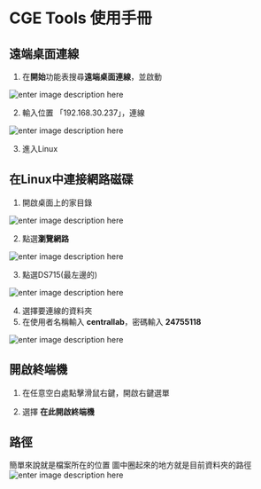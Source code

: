 # CGE Tools 使用手冊

## 遠端桌面連線

 1. 在**開始**功能表搜尋**遠端桌面連線**，並啟動
 
![enter image description here](https://lh3.googleusercontent.com/yezxp7ccCiinmOJ2VF_j49AyxlXHVubJt_p00BVajSTOG2ZW_scZ-aoplqpCPiddykCYaZDazotY)
 
 2. 輸入位置 「192.168.30.237」，連線
 
![enter image description here](https://lh3.googleusercontent.com/u8G9VUnTIgLVJ6zjg6n74Ew7KXhEH9H0VValCJnDyZTnOESK1eBmxPeFRZhUgmliw1LLzn_aQLHO)
 
 3. 進入Linux
 

## 在Linux中連接網路磁碟

 1. 開啟桌面上的家目錄
 
![enter image description here](https://lh3.googleusercontent.com/jdQFVzP1dAQMpJ_hY0zY48Ld3IXdFzsxy2gXPdjkAPSl3ukLp8QcSOK3zVDz9qgwYcrW80X045qo)

 2. 點選**瀏覽網路**
 
![enter image description here](https://lh3.googleusercontent.com/b0GuCvXcz9tmlVG1MwwAnn7jwax7MtPHmRxHBVom0F13QVeoqBodczm_ffnKeWHpN1sOWdJCeKog)

 3. 點選DS715(最左邊的)

![enter image description here](https://lh3.googleusercontent.com/mKm2Br34mFxnEZLOKcoQJQqXhaWOmhfo54OAGJpzfvXijyTcvGhyO3z0Xy1fL4FHcsLcmNtNERyY)

 4. 選擇要連線的資料夾
 5. 在使用者名稱輸入 **centrallab**，密碼輸入 **24755118**
 
 ![enter image description here](https://lh3.googleusercontent.com/tNtKJEIJZ__zVevXCDzVDoSDcAA_BjF_8tIs2hfkIhLYL28mZVcmGC7m9a4u73eqOq6J-EPnsTMe)

## 開啟終端機

 1. 在任意空白處點擊滑鼠右鍵，開啟右鍵選單

 2.  選擇  **在此開啟終端機**

## 路徑

簡單來說就是檔案所在的位置
圖中圈起來的地方就是目前資料夾的路徑
![enter image description here](https://lh3.googleusercontent.com/chzFp9IDiHPljFNOzTTtZqQvgOcuH02D0Pp3NPF46p4e3qBAFaXJsVKeIMRGbk4ZLWGf8V78eDpi)



<!--stackedit_data:
eyJoaXN0b3J5IjpbMTEwMTM0MTMxNF19
-->